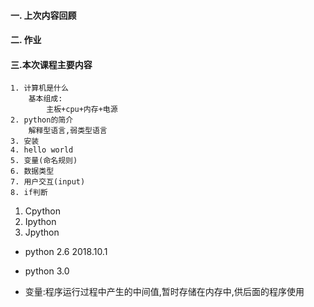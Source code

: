 #### 一. 上次内容回顾


#### 二. 作业
    

#### 三.本次课程主要内容
    1. 计算机是什么
        基本组成:
            主板+cpu+内存+电源
    2. python的简介
        解释型语言,弱类型语言
    3. 安装
    4. hello world
    5. 变量(命名规则)
    6. 数据类型
    7. 用户交互(input)
    8. if判断
    
1. Cpython
2. Ipython
3. Jpython

- python 2.6  2018.10.1 

- python 3.0

* 变量:程序运行过程中产生的中间值,暂时存储在内存中,供后面的程序使用

